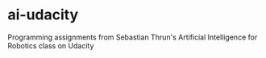 ai-udacity
==========

Programming assignments from Sebastian Thrun's Artificial Intelligence for Robotics class on Udacity
